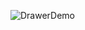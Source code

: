 ![DrawerDemo](https://github.com/Alex-1347/NativeScript-DraverDemo/assets/81580242/c1c983e3-a163-48cb-a276-e539562d8454)
